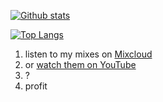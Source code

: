 [![Github stats](https://github-readme-stats.vercel.app/api?username=cannorin&count_private=true)](https://github.com/anuraghazra/github-readme-stats)

[![Top Langs](https://github-readme-stats.vercel.app/api/top-langs/?username=cannorin&layout=compact)](https://github.com/anuraghazra/github-readme-stats)

1. listen to my mixes on [Mixcloud](https://www.mixcloud.com/cannorin/)
2. or [watch them on YouTube](https://www.youtube.com/playlist?list=PLrylRy5cg4LDmFBnxoCfgXyY0W_EH6uuf)
3. ?
4. profit

<!--
**cannorin/cannorin** is a ✨ _special_ ✨ repository because its `README.md` (this file) appears on your GitHub profile.

Here are some ideas to get you started:

- 🔭 I’m currently working on ...
- 🌱 I’m currently learning ...
- 👯 I’m looking to collaborate on ...
- 🤔 I’m looking for help with ...
- 💬 Ask me about ...
- 📫 How to reach me: ...
- 😄 Pronouns: ...
- ⚡ Fun fact: ...
-->
